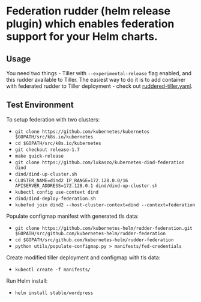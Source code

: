 # Federation rudder (helm release plugin) which enables federation support for your Helm charts.

## Usage
You need two things - Tiller with `--experimental-release` flag enabled, and this rudder available to Tiller. The easiest way to do it is to add container with federated rudder to Tiller deployment - check out [ruddered-tiller.yaml](manifests/ruddered-tiller.yaml).


## Test Environment
To setup federation with two clusters:
- `git clone https://github.com/kubernetes/kubernetes $GOPATH/src/k8s.io/kubernetes`
- `cd $GOPATH/src/k8s.io/kubernetes`
- `git checkout release-1.7`
- `make quick-release`
- `git clone https://github.com/lukaszo/kubernetes-dind-federation dind`
- `dind/dind-up-cluster.sh`
- `CLUSTER_NAME=dind2 IP_RANGE=172.128.0.0/16 APISERVER_ADDRESS=172.128.0.1 dind/dind-up-cluster.sh`
- `kubectl config use-context dind`
- `dind/dind-deploy-federation.sh`
- `kubefed join dind2 --host-cluster-context=dind --context=federation`

Populate configmap manifest with generated tls data:
- `git clone https://github.com/kubernetes-helm/rudder-federation.git $GOPATH/src/github.com/kubernetes-helm/rudder-federation`
- `cd $GOPATH/src/github.com/kubernetes-helm/rudder-federation`
- `python utils/populate-configmap.py > manifests/fed-credentials`

Create modified tiller deployment and configmap with tls data:
- `kubectl create -f manifests/`

Run Helm install:
- `helm install stable/wordpress`

